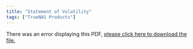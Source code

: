 ```yaml
---
title: "Statement of Volatility"
tags: ["TrueNAS Products"]
---
```


<object data="https://www.truenas.com/docs/files/x-series-sov.pdf" type="application/pdf" width="95%" height="1000">
  There was an error displaying this PDF, <a href="https://www.truenas.com/docs/files/x-series-sov.pdf">please click here to download the file.</a>
</object>
